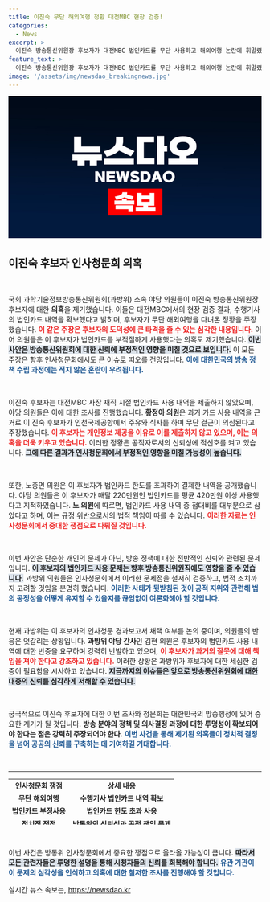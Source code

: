 ```yaml
---
title: 이진숙 무단 해외여행 정황 대전MBC 현장 검증!
categories:
  - News
excerpt: >
  이진숙 방송통신위원장 후보자가 대전MBC 법인카드를 무단 사용하고 해외여행 논란에 휘말렸다! 의원들은 증거를 확보하며 강력한 법적 책임을 추궁할 것을 예고했다. 클릭해서 진실을 확인하세요!
feature_text: >
  이진숙 방송통신위원장 후보자가 대전MBC 법인카드를 무단 사용하고 해외여행 논란에 휘말렸다! 의원들은 증거를 확보하며 강력한 법적 책임을 추궁할 것을 예고했다. 클릭해서 진실을 확인하세요!
image: '/assets/img/newsdao_breakingnews.jpg'
---
```


<p><img src="/assets/img/newsdao_breakingnews.jpg" alt="pcversion 속보" /></p>

<h2 data-ke-size="size26">이진숙 후보자 인사청문회 의혹</h2>

<p data-ke-size="size16">&nbsp;</p>

<p>국회 과학기술정보방송통신위원회(과방위) 소속 야당 의원들이 이진숙 방송통신위원장 후보자에 대한 <b>의혹</b>을 제기했습니다. 이들은 대전MBC에서의 현장 검증 결과, 수행기사의 법인카드 내역을 확보했다고 밝히며, 후보자가 무단 해외여행을 다녀온 정황을 주장했습니다. <b><span style="color: #ee2323;">이 같은 주장은 후보자의 도덕성에 큰 타격을 줄 수 있는 심각한 내용입니다.</span></b> 이어 의원들은 이 후보자가 법인카드를 부적절하게 사용했다는 의혹도 제기했습니다. <b><span style="background-color: #21538527;">이번 사안은 방송통신위원회에 대한 신뢰에 부정적인 영향을 미칠 것으로 보입니다.</span></b> 이 모든 주장은 향후 인사청문회에서도 큰 이슈로 떠오를 전망입니다. <b><span style="color: #1a5490;">이에 대한민국의 방송 정책 수립 과정에는 적지 않은 혼란이 우려됩니다.</span></b></p>

<p data-ke-size="size16">&nbsp;</p>

<p>이진숙 후보자는 대전MBC 사장 재직 시절 법인카드 사용 내역을 제출하지 않았으며, 야당 의원들은 이에 대한 조사를 진행했습니다. <b>황정아 의원</b>은 과거 카드 사용 내역을 근거로 이 진숙 후보자가 인천국제공항에서 주유와 식사를 하며 무단 결근이 의심된다고 주장했습니다. <b><span style="color: #ee2323;">이 후보자는 개인정보 제공을 이유로 이를 제출하지 않고 있으며, 이는 의혹을 더욱 키우고 있습니다.</span></b> 이러한 정황은 공직자로서의 신뢰성에 적신호를 켜고 있습니다. <b><span style="background-color: #21538527;">그에 따른 결과가 인사청문회에서 부정적인 영향을 미칠 가능성이 높습니다.</span></b> </p>

<p data-ke-size="size16">&nbsp;</p>

<p>또한, 노종면 의원은 이 후보자가 법인카드 한도를 초과하여 결제한 내역을 공개했습니다. 야당 의원들은 이 후보자가 매달 220만원인 법인카드를 평균 420만원 이상 사용했다고 지적하였습니다. <b>노 의원</b>에 따르면, 법인카드 사용 내역 중 접대비를 대부분으로 삼았다고 하며, 이는 규정 위반으로서의 법적 책임이 따를 수 있습니다. <b><span style="color: #ee2323;">이러한 자료는 인사청문회에서 중대한 쟁점으로 다뤄질 것입니다.</span></b> </p>

<p data-ke-size="size16">&nbsp;</p>

<p>이번 사안은 단순한 개인의 문제가 아닌, 방송 정책에 대한 전반적인 신뢰와 관련된 문제입니다. <b><span style="background-color: #21538527;">이 후보자의 법인카드 사용 문제는 향후 방송통신위원직에도 영향을 줄 수 있습니다.</span></b> 과방위 의원들은 인사청문회에서 이러한 문제점을 철저히 검증하고, 법적 조치까지 고려할 것임을 분명히 했습니다. <b><span style="color: #1a5490;">이러한 사태가 뒷받침된 것이 공적 지위와 관련해 법의 공정성을 어떻게 유지할 수 있을지를 끊임없이 여론화해야 할 것입니다.</span></b> </p>

<p data-ke-size="size16">&nbsp;</p>

<p>현재 과방위는 이 후보자의 인사청문 경과보고서 채택 여부를 논의 중이며, 의원들의 반응은 엇갈리는 상황입니다. <b>과방위 야당 간사</b>인 김현 의원은 후보자의 법인카드 사용 내역에 대한 반증을 요구하며 강력히 반발하고 있으며, <b><span style="color: #ee2323;">이 후보자가 과거의 잘못에 대해 책임을 져야 한다고 강조하고 있습니다.</span></b> 이러한 상황은 과방위가 후보자에 대한 세심한 검증이 필요함을 시사하고 있습니다. <b><span style="background-color: #21538527;">지금까지의 이슈들은 앞으로 방송통신위원회에 대한 대중의 신뢰를 심각하게 저해할 수 있습니다.</span></b> </p>

<p data-ke-size="size16">&nbsp;</p>

<p>궁극적으로 이진숙 후보자에 대한 이번 조사와 청문회는 대한민국의 방송행정에 있어 중요한 계기가 될 것입니다. <b>방송 분야의 정책 및 의사결정 과정에 대한 투명성이 확보되어야 한다는 점은 강력히 주장되어야 한다.</b> <b><span style="color: #1a5490;">이번 사건을 통해 제기된 의혹들이 정치적 결정을 넘어 공공의 신뢰를 구축하는 데 기여하길 기대합니다.</span></b> <p data-ke-size="size16">&nbsp;</p> </p>

<hr> 

<table style="border-collapse: collapse; width: 100%; height: 91px; border: 0px; margin: 0; padding: 0;"> 
<tr style="height: 17px;"> 
<td style="text-align: center; height: 17px;"><b>인사청문회 쟁점</b></td> 
<td style="text-align: center; height: 17px;"><b>상세 내용</b></td> 
</tr> 
<tr style="height: 17px;"> 
<td style="text-align: center; height: 17px;"><b>무단 해외여행</b></td> 
<td style="text-align: center; height: 17px;"><b>수행기사 법인카드 내역 확보</b></td> 
</tr> 
<tr style="height: 17px;"> 
<td style="text-align: center; height: 17px;"><b>법인카드 부정사용</b></td> 
<td style="text-align: center; height: 17px;"><b>법인카드 한도 초과 사용</b></td> 
</tr> 
<tr style="height: 17px;"> 
<td style="text-align: center; height: 17px;"><b>정치적 쟁점</b></td> 
<td style="text-align: center; height: 17px;"><b>방통위의 신뢰성과 공적 책임 문제</b></td> 
</tr> 
</table> 

<p data-ke-size="size16">&nbsp;</p>

<p>이번 사건은 방통위 인사청문회에서 중요한 쟁점으로 올라올 가능성이 큽니다. <b><span style="background-color: #21538527;">따라서 모든 관련자들은 투명한 설명을 통해 시청자들의 신뢰를 회복해야 합니다.</span></b> <b><span style="color: #1a5490;">유관 기관이 이 문제의 심각성을 인식하고 의혹에 대한 철저한 조사를 진행해야 할 것입니다.</span></b> </p>
실시간 뉴스 속보는, <a href="https://newsdao.kr" rel="dofollow">https://newsdao.kr</a>


